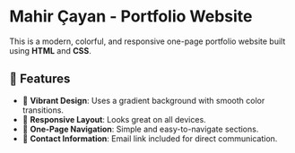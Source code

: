 # Mahir Çayan - Portfolio Website

This is a modern, colorful, and responsive one-page portfolio website built using **HTML** and **CSS**.

## 🌟 Features
- 🎨 **Vibrant Design**: Uses a gradient background with smooth color transitions.
- 📱 **Responsive Layout**: Looks great on all devices.
- 🚀 **One-Page Navigation**: Simple and easy-to-navigate sections.
- 📧 **Contact Information**: Email link included for direct communication.
